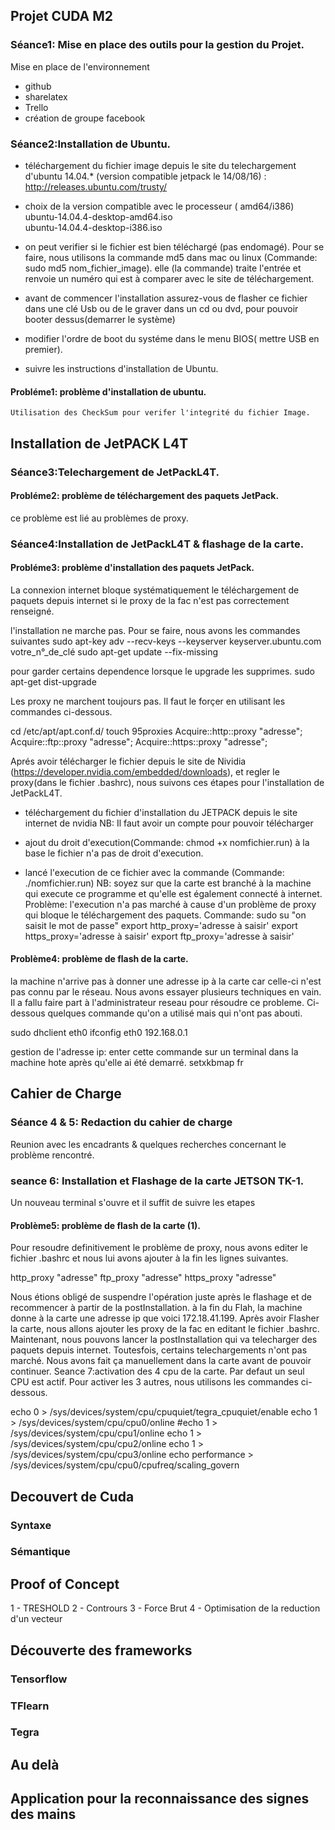## Projet CUDA M2



### Séance1: Mise en place des outils pour la gestion du Projet.

Mise en place de l'environnement
- github
- sharelatex
- Trello
- création de groupe facebook

### Séance2:Installation de Ubuntu.
- téléchargement du fichier image depuis le site du telechargement d'ubuntu 14.04.* (version compatible jetpack le 14/08/16) :
http://releases.ubuntu.com/trusty/ 
- choix de la version compatible avec le processeur ( amd64/i386)
 ubuntu-14.04.4-desktop-amd64.iso      
 ubuntu-14.04.4-desktop-i386.iso

- on peut verifier si le fichier est bien téléchargé (pas endomagé). Pour se faire, nous utilisons la commande md5 dans mac ou linux (Commande: sudo md5 nom_fichier_image). elle (la commande) traite l'entrée et renvoie un numéro qui est à comparer avec le site de téléchargement.
- avant de commencer l'installation assurez-vous de flasher ce fichier dans une clé Usb ou de le graver dans un cd ou dvd, pour pouvoir booter dessus(demarrer le système)
- modifier l'ordre de boot du systéme dans le menu BIOS( mettre USB en premier).
- suivre les instructions d'installation de Ubuntu.

#### Probléme1: problème d'installation de ubuntu.
	Utilisation des CheckSum pour verifer l'integrité du fichier Image.



## Installation de JetPACK L4T
### Séance3:Telechargement de JetPackL4T.

#### Probléme2: problème de téléchargement des paquets JetPack. 
ce problème est lié au problèmes de proxy.


### Séance4:Installation de JetPackL4T & flashage de la carte.

#### Probléme3: problème d'installation des paquets JetPack.
La connexion internet bloque systématiquement le téléchargement de paquets depuis internet si le proxy de la fac n'est pas correctement renseigné.

l'installation ne marche pas. Pour se faire, nous avons les commandes suivantes 
sudo apt-key adv --recv-keys --keyserver keyserver.ubuntu.com votre_n°_de_clé
sudo apt-get update --fix-missing

pour garder certains dependence lorsque le upgrade les supprimes.
sudo apt-get dist-upgrade

Les proxy ne marchent toujours pas. Il faut le forçer en utilisant les commandes ci-dessous.

cd /etc/apt/apt.conf.d/
touch 95proxies
Acquire::http::proxy "adresse";
Acquire::ftp::proxy "adresse";
Acquire::https::proxy "adresse";

Aprés avoir télécharger le fichier depuis le site de Nividia (https://developer.nvidia.com/embedded/downloads), et regler le proxy(dans le fichier .bashrc), nous suivons ces étapes pour l'installation de JetPackL4T.

- téléchargement du fichier d'installation du JETPACK depuis le site internet de nvidia 
	NB: Il faut avoir un compte pour pouvoir télécharger

- ajout du droit d'execution(Commande: chmod +x nomfichier.run) à la base le fichier n'a pas de droit d'execution.

- lancé l'execution de ce fichier avec la commande (Commande: ./nomfichier.run) 
	NB: soyez sur que la carte est branché à la machine qui execute ce programme et qu'elle est également connecté à internet.
	Problème: l'execution n'a pas marché à cause d'un problème de proxy qui bloque le téléchargement des paquets.
Commande: 
sudo su "on saisit le mot de passe"
export http_proxy='adresse à saisir'
export https_proxy='adresse à saisir'
export ftp_proxy='adresse à saisir'
  
#### Problème4: problème de flash de la carte.
la machine n'arrive pas à donner une adresse ip à la carte car celle-ci n'est pas connu par le réseau.
Nous avons essayer plusieurs techniques en vain. Il a fallu faire part à l'administrateur reseau pour résoudre ce probleme. Ci-dessous quelques commande qu'on a utilisé mais qui n'ont pas abouti.

sudo dhclient eth0
ifconfig eth0 192.168.0.1

gestion de l'adresse ip: enter cette commande sur un terminal dans la machine hote après qu'elle ai été demarré.
setxkbmap fr
  
## Cahier de Charge

### Séance 4 & 5: Redaction du cahier de charge

Reunion avec les encadrants & quelques recherches concernant le problème rencontré.

### seance 6: Installation et Flashage de la carte JETSON TK-1.
Un nouveau terminal s'ouvre et il suffit de suivre les etapes 

#### Problème5: problème de flash de la carte (1).
Pour resoudre definitivement le problème de proxy, nous avons editer le fichier .bashrc et nous lui avons ajouter à la fin les lignes suivantes.

http_proxy "adresse"
ftp_proxy "adresse"
https_proxy "adresse"

Nous étions obligé de suspendre l'opération juste après le flashage et de recommencer à partir de la postInstallation.
à la fin du Flah, la machine donne à la carte une adresse ip que voici 172.18.41.199.
Après avoir Flasher la carte, nous allons ajouter les proxy de la fac en editant le fichier .bashrc.
Maintenant, nous pouvons lancer la postInstallation qui va telecharger des paquets depuis internet. Toutesfois, certains telechargements n'ont pas marché. Nous avons fait ça manuellement dans la carte avant de pouvoir continuer.
Seance 7:activation des 4 cpu de la carte.
Par defaut un seul CPU est actif. Pour activer les 3 autres, nous utilisons les commandes ci-dessous.

echo 0 > /sys/devices/system/cpu/cpuquiet/tegra_cpuquiet/enable
echo 1 > /sys/devices/system/cpu/cpu0/online
#echo 1 > /sys/devices/system/cpu/cpu1/online
echo 1 > /sys/devices/system/cpu/cpu2/online
echo 1 > /sys/devices/system/cpu/cpu3/online
echo performance > /sys/devices/system/cpu/cpu0/cpufreq/scaling_govern

## Decouvert de Cuda
### Syntaxe
### Sémantique

## Proof of Concept
1 - TRESHOLD
2 - Contrours
3 - Force Brut
4 - Optimisation de la reduction d'un vecteur

## Découverte des frameworks
### Tensorflow
### TFlearn
### Tegra


## Au delà
## Application pour la reconnaissance des signes des mains
